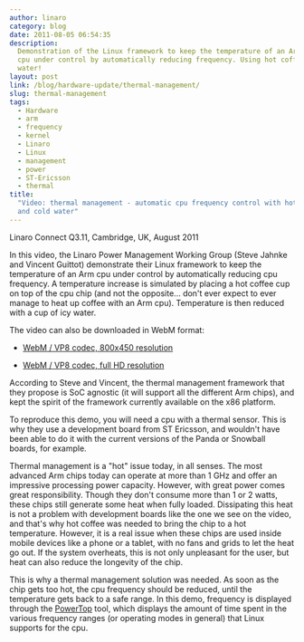 ```yaml
---
author: linaro
category: blog
date: 2011-08-05 06:54:35
description:
  Demonstration of the Linux framework to keep the temperature of an Arm
  cpu under control by automatically reducing frequency. Using hot coffee and cold
  water!
layout: post
link: /blog/hardware-update/thermal-management/
slug: thermal-management
tags:
  - Hardware
  - arm
  - frequency
  - kernel
  - Linaro
  - Linux
  - management
  - power
  - ST-Ericsson
  - thermal
title:
  "Video: thermal management - automatic cpu frequency control with hot coffee
  and cold water"
---
```


Linaro Connect Q3.11, Cambridge, UK, August 2011

In this video, the Linaro Power Management Working Group (Steve Jahnke and Vincent Guittot) demonstrate their Linux framework to keep the temperature of an Arm cpu under control by automatically reducing cpu frequency. A temperature increase is simulated by placing a hot coffee cup on top of the cpu chip (and not the opposite... don't ever expect to ever manage to heat up coffee with an Arm cpu). Temperature is then reduced with a cup of icy water.

The video can also be downloaded in WebM format:

- [WebM / VP8 codec, 800x450 resolution](https://bootlin.com/pub/video/2011/linaro/aug/linaro-2011-q3-jahnke-guittot-thermal-management-450p.webm)

- [WebM / VP8 codec, full HD resolution](https://bootlin.com/pub/video/2011/linaro/aug/linaro-2011-q3-jahnke-guittot-thermal-management.webm)

According to Steve and Vincent, the thermal management framework that they propose is SoC agnostic (it will support all the different Arm chips), and kept the spirit of the framework currently available on the x86 platform.

To reproduce this demo, you will need a cpu with a thermal sensor. This is why they use a development board from ST Ericsson, and wouldn't have been able to do it with the current versions of the Panda or Snowball boards, for example.

Thermal management is a "hot" issue today, in all senses. The most advanced Arm chips today can operate at more than 1 GHz and offer an impressive processing power capacity. However, with great power comes great responsibility. Though they don't consume more than 1 or 2 watts, these chips still generate some heat when fully loaded. Dissipating this heat is not a problem with development boards like the one we see on the video, and that's why hot coffee was needed to bring the chip to a hot temperature. However, it is a real issue when these chips are used inside mobile devices like a phone or a tablet, with no fans and grids to let the heat go out. If the system overheats, this is not only unpleasant for the user, but heat can also reduce the longevity of the chip.

This is why a thermal management solution was needed. As soon as the chip gets too hot, the cpu frequency should be reduced, until the temperature gets back to a safe range. In this demo, frequency is displayed through the [PowerTop]() tool, which displays the amount of time spent in the various frequency ranges (or operating modes in general) that Linux supports for the cpu.
